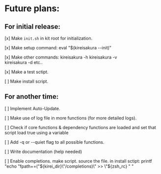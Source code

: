 # Future plans:



## For initial release:

[x] Make `init.sh` in kit root for initialization.

[x] Make setup command: eval "$(kireisakura --init)" 

[x] Make other commands: kireisakura -h
                         kireisakura -v          
                         kireisakura -d etc..

[x] Make a test sctipt.

[ ] Make install script.


## For another time:

[ ] Implement Auto-Update.

[ ] Make use of log file in more functions (for more detailed logs).

[ ] Check if core functions & dependency functions are loaded and set that script load true using a variable

[ ] Add -q or --quiet flag to all possible functions.

[ ] Write documentation (help needed)

[ ] Enable completions.
        make script. 
        source the file.
        in install sctipt: printf "echo \"fpath+=(\"${kirei_dir}\"/completions)\" >> \"${zsh_rc} \" "

